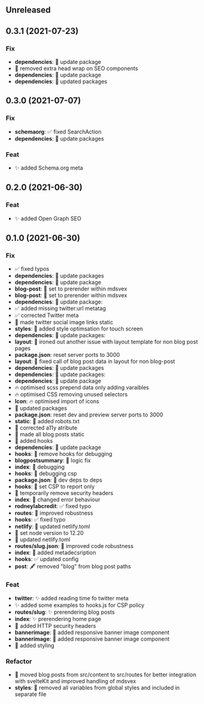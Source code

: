 ## Unreleased

## 0.3.1 (2021-07-23)

### Fix

- **dependencies**: 💫 update package
- 🐞 removed extra head wrap on SEO components
- **dependencies**: 💫 update package
- **dependencies**: 💫 updated packages

## 0.3.0 (2021-07-07)

### Fix

- **schemaorg**: ✅ fixed SearchAction
- **dependencies**: 💫 update packages

### Feat

- ✨ added Schema.org meta

## 0.2.0 (2021-06-30)

### Feat

- ✨ added Open Graph SEO

## 0.1.0 (2021-06-30)

### Fix

- ✅ fixed typos
- **dependencies**: 💫 update packages
- **dependencies**: 💫 update package
- **blog-post**: 💫 set to prerender within mdsvex
- **blog-post**: 💫 set to prerender within mdsvex
- **dependencies**: 💫 update package:
- ✅ added missing twitter:url metatag
- ✅ corrected Twitter meta
- 🔧 made twitter social image links static
- **styles**: 💄 added style optimsation for touch screen
- **dependencies**: 💫 update packages:
- **layout**: 🐞 ironed out another issue with layout template for non blog post pages
- **package.json**: reset server ports to 3000
- **layout**: 🐞 fixed call of blog post data in layout for non blog-post
- **dependencies**: 💫 update packages
- **dependencies**: 💫 update packages:
- **dependencies**: 💫 update package
- 🔥 optimised scss prepend data only adding varaibles
- 🔥 optimised CSS removing unused selectors
- **Icon**: 🔥 optimised import of icons
- 💫 updated packages
- **package.json**: reset dev and preview server ports to 3000
- **static**: 🤖 added robots.txt
- 🤗 corrected a11y atribute
- 🔧 made all blog posts static
- 💫 added hooks
- **dependencies**: 💫 update package
- **hooks**: 🚧 remove hooks for debugging
- **blogpostsummary**: 🐞 logic fix
- **index**: 🚧 debugging
- **hooks**: 🔐 debugging csp
- **package.json**: 🚧 dev deps to deps
- **hooks**: 🚧 set CSP to report only
- 🚧 temporarily remove security headers
- **index**: 🔧 changed error behaviour
- **rodneylabcredit**: ✅ fixed typo
- **routes**: 🔧 improved robustness
- **hooks**: ✅ fixed typo
- **netlify**: 🔧 updated netlify.toml
- 🔧 set node version to 12.20
- 🔧 updated netlify.toml
- **routes/slug.json**: 🔧 improved code robustness
- **index**: 🤖 added metadecsription
- **hooks**: ✅ updated config
- **post**: 🖋 removed "blog" from blog post paths

### Feat

- **twitter**: ✨ added reading time fo twitter meta
- ✨ added some examples to hooks.js for CSP policy
- **routes/slug**: ✨ prerendering blog posts
- **index**: ✨ prerendering home page
- 🔐 added HTTP security headers
- **bannerimage**: 📸 added responsive banner image component
- **bannerimage**: 📸 added responsive banner image component
- 💄 added styling

### Refactor

- 🛁 moved blog posts from src/content to src/routes for better integration with svelteKit and improved handling of mdsvex
- **styles**: 🛁 removed all variables from global styles and included in separate file
